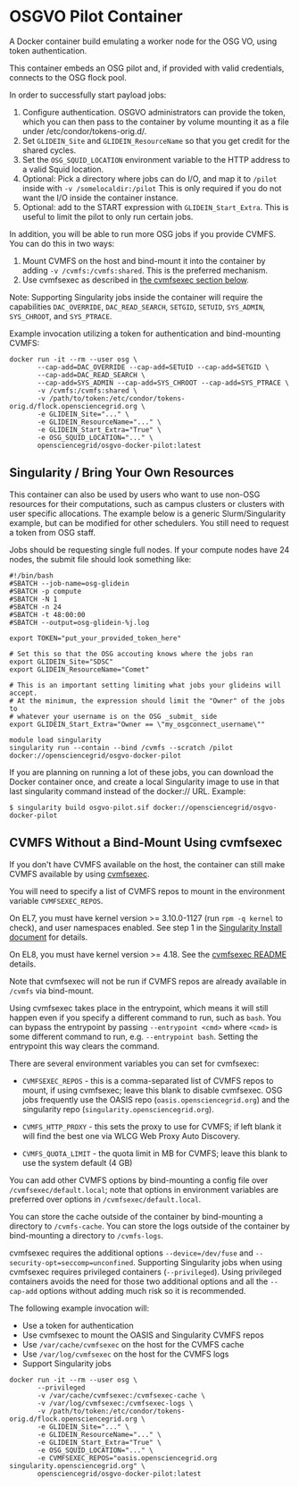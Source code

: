 # OSGVO Pilot Container

A Docker container build emulating a worker node for the OSG VO, using token authentication.

This container embeds an OSG pilot and, if provided with valid credentials, connects to the OSG
flock pool.

In order to successfully start payload jobs:

1. Configure authentication. OSGVO administrators can provide the token, which you can then
   pass to the container by volume mounting it as a file under /etc/condor/tokens-orig.d/.
2. Set `GLIDEIN_Site` and `GLIDEIN_ResourceName` so that you get credit for the shared cycles.
3. Set the `OSG_SQUID_LOCATION` environment variable to the HTTP address to a valid Squid location.
4. Optional: Pick a directory where jobs can do I/O, and map it to `/pilot` inside with
   `-v /somelocaldir:/pilot`
   This is only required if you do not want the I/O inside the container instance.
5. Optional: add to the START expression with `GLIDEIN_Start_Extra`. This is useful to limit
   the pilot to only run certain jobs.

In addition, you will be able to run more OSG jobs if you provide CVMFS.  You can do this
in two ways:

1. Mount CVMFS on the host and bind-mount it into the container by adding `-v /cvmfs:/cvmfs:shared`.
   This is the preferred mechanism.
2. Use cvmfsexec as described in [the cvmfsexec section below](#cvmfs-without-a-bind-mount-using-cvmfsexec).

Note: Supporting Singularity jobs inside the container will require the capabilities
`DAC_OVERRIDE`, `DAC_READ_SEARCH`, `SETGID`, `SETUID`, `SYS_ADMIN`, `SYS_CHROOT`, and `SYS_PTRACE`.

Example invocation utilizing a token for authentication and bind-mounting CVMFS:

```
docker run -it --rm --user osg \
       --cap-add=DAC_OVERRIDE --cap-add=SETUID --cap-add=SETGID \
       --cap-add=DAC_READ_SEARCH \
       --cap-add=SYS_ADMIN --cap-add=SYS_CHROOT --cap-add=SYS_PTRACE \
       -v /cvmfs:/cvmfs:shared \
       -v /path/to/token:/etc/condor/tokens-orig.d/flock.opensciencegrid.org \
       -e GLIDEIN_Site="..." \
       -e GLIDEIN_ResourceName="..." \
       -e GLIDEIN_Start_Extra="True" \
       -e OSG_SQUID_LOCATION="..." \
       opensciencegrid/osgvo-docker-pilot:latest
```

## Singularity / Bring Your Own Resources

This container can also be used by users who want to use non-OSG resources for their
computations, such as campus clusters or clusters with user specific allocations. The
example below is a generic Slurm/Singularity example, but can be modified for other
schedulers. You still need to request a token from OSG staff.

Jobs should be requesting single full nodes. If your compute nodes have 24 nodes,
the submit file should look something like:

```
#!/bin/bash
#SBATCH --job-name=osg-glidein
#SBATCH -p compute
#SBATCH -N 1
#SBATCH -n 24
#SBATCH -t 48:00:00
#SBATCH --output=osg-glidein-%j.log

export TOKEN="put_your_provided_token_here"

# Set this so that the OSG accouting knows where the jobs ran
export GLIDEIN_Site="SDSC"
export GLIDEIN_ResourceName="Comet"

# This is an important setting limiting what jobs your glideins will accept.
# At the minimum, the expression should limit the "Owner" of the jobs to 
# whatever your username is on the OSG _submit_ side
export GLIDEIN_Start_Extra="Owner == \"my_osgconnect_username\""

module load singularity
singularity run --contain --bind /cvmfs --scratch /pilot docker://opensciencegrid/osgvo-docker-pilot

```

If you are planning on running a lot of these jobs, you can download the Docker
container once, and create a local Singularity image to use in that last
singularity command instead of the docker:// URL. Example:

```
$ singularity build osgvo-pilot.sif docker://opensciencegrid/osgvo-docker-pilot
```


## CVMFS Without a Bind-Mount Using cvmfsexec

If you don't have CVMFS available on the host, the container can still make
CVMFS available by using [cvmfsexec](https://github.com/cvmfs/cvmfsexec#readme).

You will need to specify a list of CVMFS repos to mount in the environment
variable `CVMFSEXEC_REPOS`.

On EL7, you must have kernel version >= 3.10.0-1127 (run `rpm -q kernel` to check),
and user namespaces enabled.  See step 1 in the
[Singularity Install document](https://opensciencegrid.org/docs/worker-node/install-singularity/#enabling-unprivileged-singularity)
for details.

On EL8, you must have kernel version >= 4.18.
See the [cvmfsexec README](https://github.com/cvmfs/cvmfsexec#readme) details.

Note that cvmfsexec will not be run if CVMFS repos are already available in
`/cvmfs` via bind-mount.

Using cvmfsexec takes place in the entrypoint, which means it will still happen
even if you specify a different command to run, such as `bash`.  You can bypass
the entrypoint by passing `--entrypoint <cmd>` where `<cmd>` is some different
command to run, e.g. `--entrypoint bash`.  Setting the entrypoint this way
clears the command.

There are several environment variables you can set for cvmfsexec:

-   `CVMFSEXEC_REPOS` - this is a comma-separated list of CVMFS repos to mount,
    if using cvmfsexec; leave this blank to disable cvmfsexec.
    OSG jobs frequently use the OASIS repo (`oasis.opensciencegrid.org`) and
    the singularity repo (`singularity.opensciencegrid.org`).

-   `CVMFS_HTTP_PROXY` - this sets the proxy to use for CVMFS; if left blank
    it will find the best one via WLCG Web Proxy Auto Discovery.

-   `CVMFS_QUOTA_LIMIT` - the quota limit in MB for CVMFS; leave this blank to
    use the system default (4 GB)

You can add other CVMFS options by bind-mounting a config file over
`/cvmfsexec/default.local`; note that options in environment variables are preferred
over options in `/cvmfsexec/default.local`.

You can store the cache outside of the container by bind-mounting a directory
to `/cvmfs-cache`.
You can store the logs outside of the container by bind-mounting a directory to
`/cvmfs-logs`.

cvmfsexec requires the additional options `--device=/dev/fuse` and
`--security-opt=seccomp=unconfined`.  Supporting Singularity jobs when using
cvmfsexec requires privileged containers (`--privileged`).  Using privileged containers avoids the need for those two additional options and all the `--cap-add` options without adding much risk so it is recommended.

The following example invocation will:
-   Use a token for authentication
-   Use cvmfsexec to mount the OASIS and Singularity CVMFS repos
-   Use `/var/cache/cvmfsexec` on the host for the CVMFS cache
-   Use `/var/log/cvmfsexec` on the host for the CVMFS logs
-   Support Singularity jobs

```
docker run -it --rm --user osg \
       --privileged
       -v /var/cache/cvmfsexec:/cvmfsexec-cache \
       -v /var/log/cvmfsexec:/cvmfsexec-logs \
       -v /path/to/token:/etc/condor/tokens-orig.d/flock.opensciencegrid.org \
       -e GLIDEIN_Site="..." \
       -e GLIDEIN_ResourceName="..." \
       -e GLIDEIN_Start_Extra="True" \
       -e OSG_SQUID_LOCATION="..." \
       -e CVMFSEXEC_REPOS="oasis.opensciencegrid.org singularity.opensciencegrid.org" \
       opensciencegrid/osgvo-docker-pilot:latest
```
